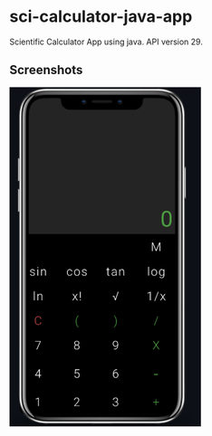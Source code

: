 # sci-calculator-java-app

Scientific Calculator App using java. API version 29.


## Screenshots

<img src="./app/src/main/res/drawable/calculator.png" height="600"  align="center" />


